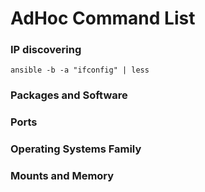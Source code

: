 # AdHoc Command List

### IP discovering
`ansible -b -a "ifconfig" | less`

### Packages and Software

### Ports

### Operating Systems Family

### Mounts and Memory 
